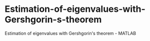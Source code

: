 # Estimation-of-eigenvalues-with-Gershgorin-s-theorem
Estimation of eigenvalues ​​with Gershgorin's theorem - MATLAB
